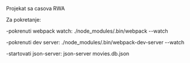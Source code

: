Projekat sa casova RWA

Za pokretanje:

-pokrenuti webpack watch:
	./node_modules/.bin/webpack --watch

-pokrenuti dev server:
	./node_modules/.bin/webpack-dev-server --watch
	
-startovati json-server:
	json-server movies.db.json
